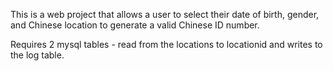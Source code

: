 This is a web project that allows a user to select their date of birth, gender, and Chinese location to generate a valid Chinese ID number.

Requires 2 mysql tables - read from the locations to locationid and writes to the log table.
